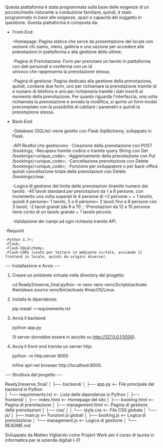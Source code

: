 Questa piattaforma è stata programmata sulla base delle esigenze di un piccolo/medio ristorante a conduzione familiare,
 quindi, è stato programmato in base alle esigenze, spazi e capacità del soggetto in questione.
Questa piattaforma è composta da:
  - Front-End:
	
	-Homepage: Pagina statica che serve da presentazione del locale con sezione chi siamo, menù, galleria e una 
	 sezione per accedere alle prenotazioni in piattaforma e alla gestione delle ultime;
	
	-Pagina di Prenotazione: Form per prenotare un tavolo in piattaforma con dati personali e conferma con un id 	 	 
	 univoco che rappresenta la prenotazione stessa;

	-Pagina di gestione: Pagina dedicata alla gestione della prenotazione, quindi, contiene due form, uno per 
	 richiamare la prenotazione tramite id e numero di telefono e uno per richiamarla tramite i dati inseriti al 	 	 
	 momento della prenotazione. Per quanto riguarda l'interfaccia, una volta richiamata la prenotazione e avviata
	 la modifica, si aprirà un form modal precompilato con la possibilità di cabliare i parametri e quindi la   	 	 
	 prenotazione stessa.

  - Back-End: 
	
	-Database (SQLite) viene gestito con Flask-SqlAlchemy, sviluppato in Flask.
 	
	  -API Restful che gestiscono:
		-Creazione della prenotazione con POST /bookings;
		-Recupero tramite codice o tramite query String con Get /bookings/<unique_code>;
		-Aggiornamento della prenotazione con Put /bookings/<unique_code>;
		-Cancellazione prenotazione con Delete /bookings/<unique_code>;
		-Funzione per sviluppatore o per back-office quindi cancellazione 
		 totale delle prenotazioni con Delete /bookings/clear.
	  
	  -Logica di gestione del limite delle prenotazioni (tramite numero dei tavoli):
		-40 tavoli standard per prenotazioni da 1 a 8 persone, con incremento una volta superati le 4
		 persone di +2 persone = + 1 tavolo, quindi 4 persone= 1 tavolo, 5 o 6 persone= 2 tavoli fino a 8 
		 persone con 3 tavoli;
		-2 tavoli grandi (da 9 a 11) ;
		-Prenotazioni da 12 a 15 persone tiene conto di un tavolo grande + 1 tavolo piccolo.
	  
	  -Validazione dei campi ad ogni richiesta tramite API.
  
  -Requisiti
	
	-Python 3.7+;
	-Flask;
	-Flask-SQLAlchemy;
	-Flask-CORS (usato per testare in ambiente virtale, avviando il frontend in locale, quindi da origini diverse).


---  Installazione e Avvio  ---

1. Creare un ambiente virtuale nella directory del progetto:
	
	cd Ready2reserve_final
	python -m venv venv
	venv\Scripts\activate   #windows
	source venv/bin/activate    #macOS/Linux

2. Installa le dipendenze:

	pip install -r requirements.txt

3. Avvia il backend:

	python app.py
  	
	(Il server dovrebbe essere in ascolto su http://127.0.0.1:5000).

4. Avvia il front-end tramite un server http:

	python -m http.server 8000

	Infine apri nel browser http://localhost:8000.


---  Struttura del progetto  ---


Ready2reserve_final/
│
├── backend/
│   ├── app.py                <-- File principale del backend in Python         										
│   └── requirements.txt      <-- Lista delle dipendenze in Python
│
├── frontend/
│   ├── index.html            <-- Homepage del sito
│   ├── booking.html          <-- Pagina di prenotazione
│   ├── management.html       <-- Pagina di gestione delle prenotazioni
│   ├── css/
│   │   └── style.css         <-- File CSS globale
│   └── js/
│       ├── main.js           <-- Funzioni js globali 
│       ├── booking.js        <-- Logica di prenotazione 
│       └── management.js     <-- Logica di gestione
│
└── README.md

Sviluppato da Matteo Vigliarolo come Project Work per il corso di laurea in informatica per le aziende digitali l-31
